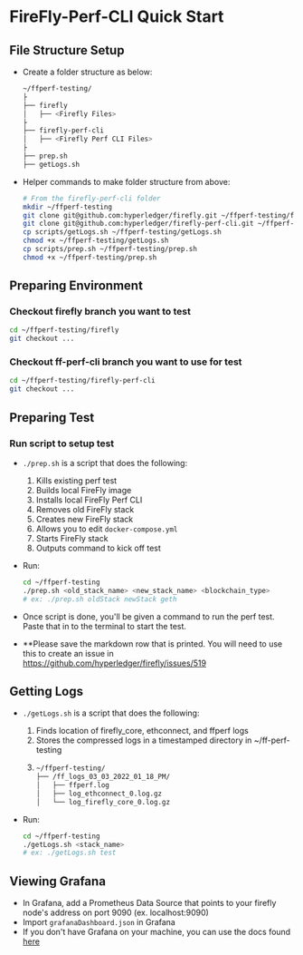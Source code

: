 # FireFly-Perf-CLI Quick Start

## File Structure Setup

- Create a folder structure as below:

  ```bash
  ~/ffperf-testing/
  ├
  ├── firefly
  │   ├── <Firefly Files>
  ├
  ├── firefly-perf-cli
  │   ├── <Firefly Perf CLI Files>
  ├
  ├── prep.sh
  ├── getLogs.sh
  ```

- Helper commands to make folder structure from above:
  ```bash
  # From the firefly-perf-cli folder
  mkdir ~/ffperf-testing
  git clone git@github.com:hyperledger/firefly.git ~/ffperf-testing/firefly
  git clone git@github.com:hyperledger/firefly-perf-cli.git ~/ffperf-testing/firefly-perf-cli
  cp scripts/getLogs.sh ~/ffperf-testing/getLogs.sh
  chmod +x ~/ffperf-testing/getLogs.sh
  cp scripts/prep.sh ~/ffperf-testing/prep.sh
  chmod +x ~/ffperf-testing/prep.sh
  ```

## Preparing Environment

### Checkout firefly branch you want to test

```bash
cd ~/ffperf-testing/firefly
git checkout ...
```

### Checkout ff-perf-cli branch you want to use for test

```bash
cd ~/ffperf-testing/firefly-perf-cli
git checkout ...
```

## Preparing Test

### Run script to setup test

- `./prep.sh` is a script that does the following:

  1. Kills existing perf test
  2. Builds local FireFly image
  3. Installs local FireFly Perf CLI
  4. Removes old FireFly stack
  5. Creates new FireFly stack
  6. Allows you to edit `docker-compose.yml`
  7. Starts FireFly stack
  8. Outputs command to kick off test

- Run:
  ```bash
  cd ~/ffperf-testing
  ./prep.sh <old_stack_name> <new_stack_name> <blockchain_type>
  # ex: ./prep.sh oldStack newStack geth
  ```
- Once script is done, you'll be given a command to run the perf test. Paste that in to the terminal to start the test.
- \*\*Please save the markdown row that is printed. You will need to use this to create an issue in https://github.com/hyperledger/firefly/issues/519

## Getting Logs

- `./getLogs.sh` is a script that does the following:

  1. Finds location of firefly_core, ethconnect, and ffperf logs
  2. Stores the compressed logs in a timestamped directory in ~/ff-perf-testing
  3. ```bash
     ~/ffperf-testing/
     ├── /ff_logs_03_03_2022_01_18_PM/
     │   ├── ffperf.log
     │   ├── log_ethconnect_0.log.gz
     │   └── log_firefly_core_0.log.gz
     ```

- Run:

  ```bash
  cd ~/ffperf-testing
  ./getLogs.sh <stack_name>
  # ex: ./getLogs.sh test
  ```

## Viewing Grafana

- In Grafana, add a Prometheus Data Source that points to your firefly node's address on port 9090 (ex. localhost:9090)
- Import `grafanaDashboard.json` in Grafana
- If you don't have Grafana on your machine, you can use the docs found [here](https://grafana.com/docs/grafana/latest/installation/)
